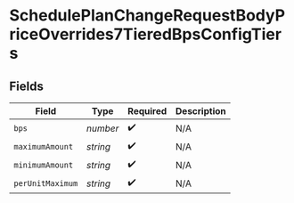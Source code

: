 # SchedulePlanChangeRequestBodyPriceOverrides7TieredBpsConfigTiers


## Fields

| Field              | Type               | Required           | Description        |
| ------------------ | ------------------ | ------------------ | ------------------ |
| `bps`              | *number*           | :heavy_check_mark: | N/A                |
| `maximumAmount`    | *string*           | :heavy_check_mark: | N/A                |
| `minimumAmount`    | *string*           | :heavy_check_mark: | N/A                |
| `perUnitMaximum`   | *string*           | :heavy_check_mark: | N/A                |